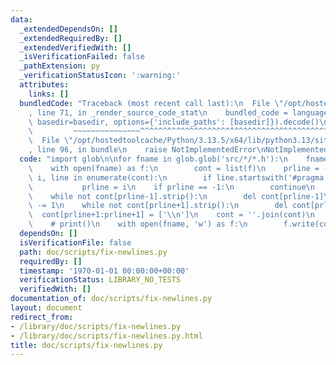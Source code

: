 ```yaml
---
data:
  _extendedDependsOn: []
  _extendedRequiredBy: []
  _extendedVerifiedWith: []
  _isVerificationFailed: false
  _pathExtension: py
  _verificationStatusIcon: ':warning:'
  attributes:
    links: []
  bundledCode: "Traceback (most recent call last):\n  File \"/opt/hostedtoolcache/Python/3.13.5/x64/lib/python3.13/site-packages/onlinejudge_verify/documentation/build.py\"\
    , line 71, in _render_source_code_stat\n    bundled_code = language.bundle(stat.path,\
    \ basedir=basedir, options={'include_paths': [basedir]}).decode()\n          \
    \         ~~~~~~~~~~~~~~~^^^^^^^^^^^^^^^^^^^^^^^^^^^^^^^^^^^^^^^^^^^^^^^^^^^^^^^^^^^^^^^^^^\n\
    \  File \"/opt/hostedtoolcache/Python/3.13.5/x64/lib/python3.13/site-packages/onlinejudge_verify/languages/python.py\"\
    , line 96, in bundle\n    raise NotImplementedError\nNotImplementedError\n"
  code: "import glob\n\nfor fname in glob.glob('src/*/*.h'):\n    fname = fname.strip()\n\
    \    with open(fname) as f:\n        cont = list(f)\n    prline = -1\n    for\
    \ i, line in enumerate(cont):\n        if line.startswith('#pragma once'):\n \
    \           prline = i\n    if prline == -1:\n        continue\n    print(fname)\n\
    \    while not cont[prline-1].strip():\n        del cont[prline-1]\n        prline\
    \ -= 1\n    while not cont[prline+1].strip():\n        del cont[prline+1]\n  \
    \  cont[prline+1:prline+1] = ['\\n']\n    cont = ''.join(cont)\n    # print(cont)\n\
    \    # print()\n    with open(fname, 'w') as f:\n        f.write(cont)\n"
  dependsOn: []
  isVerificationFile: false
  path: doc/scripts/fix-newlines.py
  requiredBy: []
  timestamp: '1970-01-01 00:00:00+00:00'
  verificationStatus: LIBRARY_NO_TESTS
  verifiedWith: []
documentation_of: doc/scripts/fix-newlines.py
layout: document
redirect_from:
- /library/doc/scripts/fix-newlines.py
- /library/doc/scripts/fix-newlines.py.html
title: doc/scripts/fix-newlines.py
---
```

